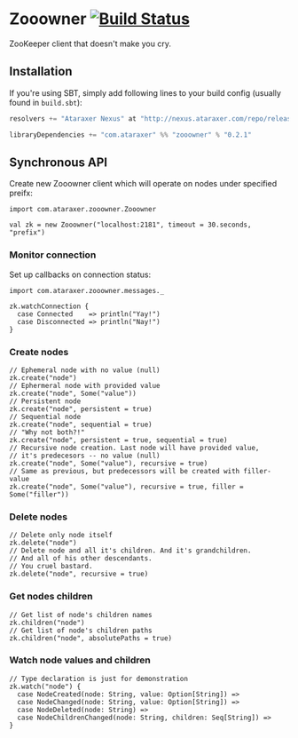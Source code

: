 # Zooowner [![Build Status](https://travis-ci.org/ataraxer/zooowner.svg?branch=master)](https://travis-ci.org/ataraxer/zooowner)

ZooKeeper client that doesn't make you cry.

## Installation

If you're using SBT, simply add following lines to your build config (usually
found in `build.sbt`):
```scala
resolvers += "Ataraxer Nexus" at "http://nexus.ataraxer.com/repo/releases"

libraryDependencies += "com.ataraxer" %% "zooowner" % "0.2.1"
```

## Synchronous API

Create new Zooowner client which will operate on nodes under specified preifx:
```(scala)
import com.ataraxer.zooowner.Zooowner

val zk = new Zooowner("localhost:2181", timeout = 30.seconds, "prefix")
```

### Monitor connection

Set up callbacks on connection status:
```(scala)
import com.ataraxer.zooowner.messages._

zk.watchConnection {
  case Connected    => println("Yay!")
  case Disconnected => println("Nay!")
}
```


### Create nodes
```(scala)
// Ephemeral node with no value (null)
zk.create("node")
// Ephermeral node with provided value
zk.create("node", Some("value"))
// Persistent node
zk.create("node", persistent = true)
// Sequential node
zk.create("node", sequential = true)
// "Why not both?!"
zk.create("node", persistent = true, sequential = true)
// Recursive node creation. Last node will have provided value,
// it's predecesors -- no value (null)
zk.create("node", Some("value"), recursive = true)
// Same as previous, but predecessors will be created with filler-value
zk.create("node", Some("value"), recursive = true, filler = Some("filler"))
```


### Delete nodes
```(scala)
// Delete only node itself
zk.delete("node")
// Delete node and all it's children. And it's grandchildren.
// And all of his other descendants.
// You cruel bastard.
zk.delete("node", recursive = true)
```


### Get nodes children
```(scala)
// Get list of node's children names
zk.children("node")
// Get list of node's children paths
zk.children("node", absolutePaths = true)
```

### Watch node values and children
```(scala)
// Type declaration is just for demonstration
zk.watch("node") {
  case NodeCreated(node: String, value: Option[String]) =>
  case NodeChanged(node: String, value: Option[String]) =>
  case NodeDeleted(node: String) =>
  case NodeChildrenChanged(node: String, children: Seq[String]) =>
}
```

